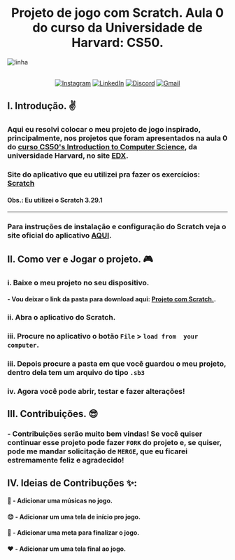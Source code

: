 <!--Título do repositório-->
# <center>Projeto de jogo com Scratch. Aula 0 do curso da Universidade de Harvard: CS50.</center>
<img src="https://user-images.githubusercontent.com/73097560/115834477-dbab4500-a447-11eb-908a-139a6edaec5c.gif" alt = linha ><br><br>
<div align="center">
<!--Links Nick-->

[![Instagram](https://img.shields.io/badge/Instagram-%23E4405F.svg?logo=Instagram&logoColor=white)](https://www.instagram.com/nick_ksc/) 
[![LinkedIn](https://img.shields.io/badge/LinkedIn-%230077B5.svg?logo=linkedin&logoColor=white)](https://www.linkedin.com/in/n%C3%ADcolas-kawan-06ab3a2a5/)
[![Discord](https://img.shields.io/badge/Discord-%237289DA.svg?logo=discord&logoColor=white)](https://discordapp.com/users/dev.nick_57071)
[![Gmail](https://img.shields.io/badge/Gmail-%23ea4325.svg?logo=Gmail&logoColor=white)](https://mail.google.com/mail/u/1/#sent?compose=CllgCJqbQBpcJbFmWZtJHnhGCGzwlKwJQMlmdCctbtknXBvTLrcQRmqLjlLCzVJtGLWsTBpltHL)
</div>
<!--Intro-->
<h2>I. Introdução. ✌️</h2>

### Aqui eu resolvi colocar o meu projeto de jogo inspirado, principalmente, nos projetos que foram apresentados na aula 0 do [curso CS50's Introduction to Computer Science](https://learning.edx.org/course/course-v1:HarvardX+CS50+X/home), da universidade Harvard, no site [EDX](https://www.edx.org/).
### Site do aplicativo que eu utilizei pra fazer os exercícios: [Scratch](https://scratch.mit.edu/download)
#### Obs.: Eu utilizei o Scratch 3.29.1
---

### Para instruções de instalação e configuração do Scratch veja o site oficial do aplicativo [AQUI](https://scratch.mit.edu/download).

<!--Instruções-->
<h2>II. Como ver e Jogar o projeto. 🎮</h2>

###  i. Baixe o meu projeto no seu dispositivo.
#### - Vou deixar o link da pasta para download aqui: [Projeto com Scratch.](https://github.com/DevNicolask/Project.Scratch/blame/main/Jogo%20de%20ca%C3%A7a%20ao%20rato.sb3).
###  ii. Abra o aplicativo do Scratch.
### iii. Procure no aplicativo o botão `File` > `load from  your computer`.
### iii. Depois procure a pasta em que você guardou o meu projeto, dentro dela tem um arquivo do tipo `.sb3`
### iv. Agora você pode abrir, testar e fazer alterações!

<!--Contribuições-->
<h2>III. Contribuições. 😎</h2>

### - Contribuições serão muito bem vindas! Se você quiser continuar esse projeto pode fazer `FORK` do projeto e, se quiser, pode me mandar solicitação de `MERGE`, que eu ficarei estremamente feliz e agradecido! 

<!--Ideias-->
<h2>IV. Ideias de Contribuções ✨: </h2>

#### 🎼 - Adicionar uma músicas no jogo.
#### 😊 - Adicionar um uma tela de início pro jogo.
#### 👾 - Adicionar uma meta para finalizar o jogo.
#### ❤️ - Adicionar um uma tela final ao jogo.